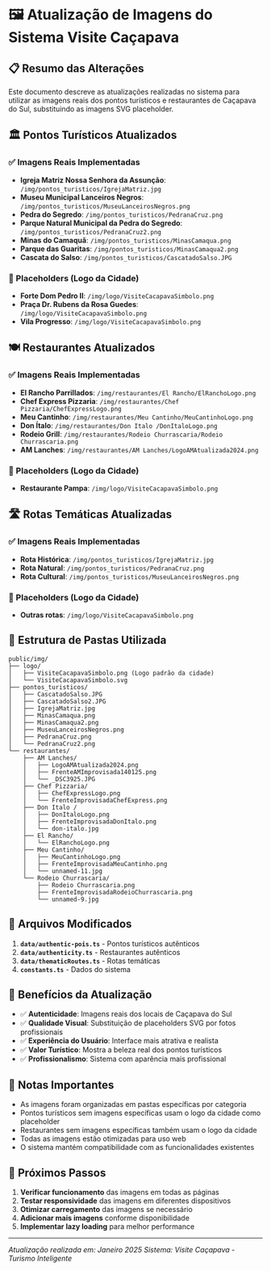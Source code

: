# 🖼️ Atualização de Imagens do Sistema Visite Caçapava

## 📋 Resumo das Alterações

Este documento descreve as atualizações realizadas no sistema para utilizar as imagens reais dos pontos turísticos e restaurantes de Caçapava do Sul, substituindo as imagens SVG placeholder.

## 🏛️ Pontos Turísticos Atualizados

### ✅ Imagens Reais Implementadas
- **Igreja Matriz Nossa Senhora da Assunção**: `/img/pontos_turisticos/IgrejaMatriz.jpg`
- **Museu Municipal Lanceiros Negros**: `/img/pontos_turisticos/MuseuLanceirosNegros.png`
- **Pedra do Segredo**: `/img/pontos_turisticos/PedranaCruz.png`
- **Parque Natural Municipal da Pedra do Segredo**: `/img/pontos_turisticos/PedranaCruz2.png`
- **Minas do Camaquã**: `/img/pontos_turisticos/MinasCamaqua.png`
- **Parque das Guaritas**: `/img/pontos_turisticos/MinasCamaqua2.png`
- **Cascata do Salso**: `/img/pontos_turisticos/CascatadoSalso.JPG`

### 🔄 Placeholders (Logo da Cidade)
- **Forte Dom Pedro II**: `/img/logo/VisiteCacapavaSimbolo.png`
- **Praça Dr. Rubens da Rosa Guedes**: `/img/logo/VisiteCacapavaSimbolo.png`
- **Vila Progresso**: `/img/logo/VisiteCacapavaSimbolo.png`

## 🍽️ Restaurantes Atualizados

### ✅ Imagens Reais Implementadas
- **El Rancho Parrillados**: `/img/restaurantes/El Rancho/ElRanchoLogo.png`
- **Chef Express Pizzaria**: `/img/restaurantes/Chef Pizzaria/ChefExpressLogo.png`
- **Meu Cantinho**: `/img/restaurantes/Meu Cantinho/MeuCantinhoLogo.png`
- **Don Ítalo**: `/img/restaurantes/Don Italo /DonItaloLogo.png`
- **Rodeio Grill**: `/img/restaurantes/Rodeio Churrascaria/Rodeio Churrascaria.png`
- **AM Lanches**: `/img/restaurantes/AM Lanches/LogoAMAtualizada2024.png`

### 🔄 Placeholders (Logo da Cidade)
- **Restaurante Pampa**: `/img/logo/VisiteCacapavaSimbolo.png`

## 🛣️ Rotas Temáticas Atualizadas

### ✅ Imagens Reais Implementadas
- **Rota Histórica**: `/img/pontos_turisticos/IgrejaMatriz.jpg`
- **Rota Natural**: `/img/pontos_turisticos/PedranaCruz.png`
- **Rota Cultural**: `/img/pontos_turisticos/MuseuLanceirosNegros.png`

### 🔄 Placeholders (Logo da Cidade)
- **Outras rotas**: `/img/logo/VisiteCacapavaSimbolo.png`

## 📁 Estrutura de Pastas Utilizada

```
public/img/
├── logo/
│   ├── VisiteCacapavaSimbolo.png (Logo padrão da cidade)
│   └── VisiteCacapavaSimbolo.svg
├── pontos_turisticos/
│   ├── CascatadoSalso.JPG
│   ├── CascatadoSalso2.JPG
│   ├── IgrejaMatriz.jpg
│   ├── MinasCamaqua.png
│   ├── MinasCamaqua2.png
│   ├── MuseuLanceirosNegros.png
│   ├── PedranaCruz.png
│   └── PedranaCruz2.png
└── restaurantes/
    ├── AM Lanches/
    │   ├── LogoAMAtualizada2024.png
    │   ├── FrenteAMImprovisada140125.png
    │   └── _DSC3925.JPG
    ├── Chef Pizzaria/
    │   ├── ChefExpressLogo.png
    │   └── FrenteImprovisadaChefExpress.png
    ├── Don Italo /
    │   ├── DonItaloLogo.png
    │   ├── FrenteImprovisadaDonItalo.png
    │   └── don-italo.jpg
    ├── El Rancho/
    │   └── ElRanchoLogo.png
    ├── Meu Cantinho/
    │   ├── MeuCantinhoLogo.png
    │   ├── FrenteImprovisadaMeuCantinho.png
    │   └── unnamed-11.jpg
    └── Rodeio Churrascaria/
        ├── Rodeio Churrascaria.png
        ├── FrenteImprovisadaRodeioChurrascaria.png
        └── unnamed-9.jpg
```

## 🔧 Arquivos Modificados

1. **`data/authentic-pois.ts`** - Pontos turísticos autênticos
2. **`data/authenticity.ts`** - Restaurantes autênticos
3. **`data/thematicRoutes.ts`** - Rotas temáticas
4. **`constants.ts`** - Dados do sistema

## 🎯 Benefícios da Atualização

- ✅ **Autenticidade**: Imagens reais dos locais de Caçapava do Sul
- ✅ **Qualidade Visual**: Substituição de placeholders SVG por fotos profissionais
- ✅ **Experiência do Usuário**: Interface mais atrativa e realista
- ✅ **Valor Turístico**: Mostra a beleza real dos pontos turísticos
- ✅ **Profissionalismo**: Sistema com aparência mais profissional

## 📝 Notas Importantes

- As imagens foram organizadas em pastas específicas por categoria
- Pontos turísticos sem imagens específicas usam o logo da cidade como placeholder
- Restaurantes sem imagens específicas também usam o logo da cidade
- Todas as imagens estão otimizadas para uso web
- O sistema mantém compatibilidade com as funcionalidades existentes

## 🚀 Próximos Passos

1. **Verificar funcionamento** das imagens em todas as páginas
2. **Testar responsividade** das imagens em diferentes dispositivos
3. **Otimizar carregamento** das imagens se necessário
4. **Adicionar mais imagens** conforme disponibilidade
5. **Implementar lazy loading** para melhor performance

---
*Atualização realizada em: Janeiro 2025*
*Sistema: Visite Caçapava - Turismo Inteligente*
